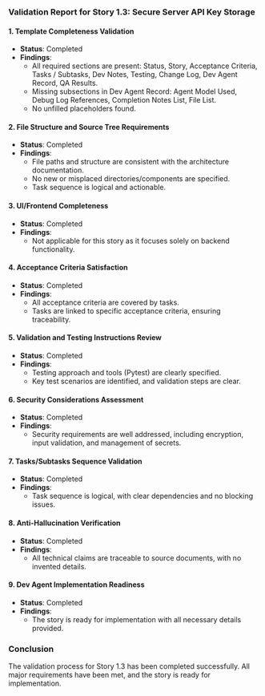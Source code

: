### Validation Report for Story 1.3: Secure Server API Key Storage

#### 1. Template Completeness Validation
- **Status**: Completed
- **Findings**:
  - All required sections are present: Status, Story, Acceptance Criteria, Tasks / Subtasks, Dev Notes, Testing, Change Log, Dev Agent Record, QA Results.
  - Missing subsections in Dev Agent Record: Agent Model Used, Debug Log References, Completion Notes List, File List.
  - No unfilled placeholders found.

#### 2. File Structure and Source Tree Requirements
- **Status**: Completed
- **Findings**:
  - File paths and structure are consistent with the architecture documentation.
  - No new or misplaced directories/components are specified.
  - Task sequence is logical and actionable.

#### 3. UI/Frontend Completeness
- **Status**: Completed
- **Findings**:
  - Not applicable for this story as it focuses solely on backend functionality.

#### 4. Acceptance Criteria Satisfaction
- **Status**: Completed
- **Findings**:
  - All acceptance criteria are covered by tasks.
  - Tasks are linked to specific acceptance criteria, ensuring traceability.

#### 5. Validation and Testing Instructions Review
- **Status**: Completed
- **Findings**:
  - Testing approach and tools (Pytest) are clearly specified.
  - Key test scenarios are identified, and validation steps are clear.

#### 6. Security Considerations Assessment
- **Status**: Completed
- **Findings**:
  - Security requirements are well addressed, including encryption, input validation, and management of secrets.

#### 7. Tasks/Subtasks Sequence Validation
- **Status**: Completed
- **Findings**:
  - Task sequence is logical, with clear dependencies and no blocking issues.

#### 8. Anti-Hallucination Verification
- **Status**: Completed
- **Findings**:
  - All technical claims are traceable to source documents, with no invented details.

#### 9. Dev Agent Implementation Readiness
- **Status**: Completed
- **Findings**:
  - The story is ready for implementation with all necessary details provided.

### Conclusion
The validation process for Story 1.3 has been completed successfully. All major requirements have been met, and the story is ready for implementation.